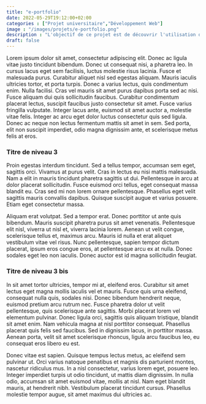 ```yaml
---
title: "e-portfolio"
date: 2022-05-29T19:12:00+02:00
categories : ["Projet universitaire","Développement Web"]
image : "/images/projets/e-portfolio.png"
description : "L'objectif de ce projet est de découvrir l'utilisation d'un CMS, dans notre cas, un CMS pour site statique statique : Hugo. Notre mission : réaliser notre site web personnel e-Portfolio."
draft: false
---
```


Lorem ipsum dolor sit amet, consectetur adipiscing elit. Donec ac ligula vitae justo tincidunt  bibendum. Donec ut consequat nisi, a pharetra leo. In cursus lacus eget sem facilisis, luctus  molestie risus lacinia. Fusce et malesuada purus. Curabitur aliquet nisl sed egestas aliquam.  Mauris iaculis ultricies tortor, et porta turpis. Donec a varius lectus, quis condimentum enim.  Nulla facilisi. Cras vel mauris sit amet purus dapibus porta sed ac nisi. Fusce aliquam dui  quis sollicitudin faucibus. Curabitur condimentum placerat lectus, suscipit faucibus justo  consectetur sit amet. Fusce varius fringilla vulputate. Integer lacus ante, euismod sit amet  auctor a, molestie vitae felis. Integer ac arcu eget dolor luctus consectetur quis sed ligula.  Donec ac neque non lectus fermentum mattis sit amet in sem. Sed porta, elit non suscipit  imperdiet, odio magna dignissim ante, et scelerisque metus felis at eros.

### Titre de niveau 3

Proin egestas interdum tincidunt. Sed a tellus tempor, accumsan sem eget, sagittis orci.  Vivamus at purus velit. Cras in lectus eu nisi mattis malesuada. Nam a elit in mauris tincidunt  pharetra sagittis ut dui. Pellentesque in arcu at dolor placerat sollicitudin. Fusce euismod  orci tellus, eget consequat massa blandit eu. Cras sed mi non lorem ornare pellentesque.  Phasellus eget velit sagittis mauris convallis dapibus. Quisque suscipit augue et varius posuere.  Etiam eget consectetur massa.

Aliquam erat volutpat. Sed a tempor erat. Donec porttitor ut ante quis bibendum. Mauris  suscipit pharetra purus sit amet venenatis. Pellentesque elit nisl, viverra ut nisl et, viverra  lacinia lorem. Aenean ut velit congue, scelerisque tellus et, maximus arcu. Mauris id nulla et  erat aliquet vestibulum vitae vel risus. Nunc pellentesque, sapien tempor dictum placerat,  ipsum eros congue eros, at pellentesque arcu ex at nulla. Donec sodales eget leo non iaculis.  Donec auctor est id magna sollicitudin feugiat.

### Titre de niveau 3 bis

In sit amet tortor ultricies, tempor mi at, eleifend eros. Curabitur sit amet lectus eget  magna mollis iaculis vel et mauris. Fusce quis urna eleifend, consequat nulla quis, sodales nisi.  Donec bibendum hendrerit neque, euismod pretium arcu rutrum nec. Fusce pharetra dolor ut velit  pellentesque, quis scelerisque ante sagittis. Morbi placerat lorem vel elementum pulvinar.  Donec ligula orci, sagittis quis aliquam tristique, blandit sit amet enim. Nam vehicula magna at  nisl porttitor consequat. Phasellus placerat quis felis sed faucibus. Sed in dignissim lacus,  in porttitor massa. Aenean porta, velit sit amet scelerisque rhoncus, ligula arcu faucibus  leo, eu consequat eros libero eu est.

Donec vitae est sapien. Quisque tempus lectus metus, ac eleifend sem pulvinar ut. Orci varius  natoque penatibus et magnis dis parturient montes, nascetur ridiculus mus. In a nisl  consectetur, varius lorem eget, posuere leo. Integer imperdiet turpis ut odio tincidunt, ut  mattis diam dignissim. In nulla odio, accumsan sit amet euismod vitae, mollis at nisl. Nam  eget blandit mauris, at hendrerit nibh.  Vestibulum placerat tincidunt cursus. Phasellus  molestie tempor augue, sit amet maximus dui ultricies ac.